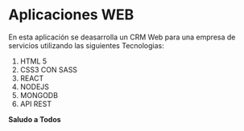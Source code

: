 # Aplicaciones WEB 

En esta aplicación se deasarrolla un CRM Web para una empresa de servicios utilizando las 
siguientes Tecnologias:
1. HTML 5
1. CSS3 CON SASS
1. REACT
1. NODEJS
1. MONGODB
1. API REST

**Saludo a Todos**